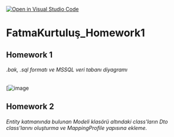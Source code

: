 [![Open in Visual Studio Code](https://classroom.github.com/assets/open-in-vscode-c66648af7eb3fe8bc4f294546bfd86ef473780cde1dea487d3c4ff354943c9ae.svg)](https://classroom.github.com/online_ide?assignment_repo_id=7642661&assignment_repo_type=AssignmentRepo)
# FatmaKurtuluş_Homework1

## Homework 1

######  .bak, .sql formatı ve MSSQL veri tabanı diyagramı

[![image](https://imgyukle.com/f/2022/04/27/RX1HBn.jpg)

## Homework 2

###### Entity katmanında bulunan Modeli klasörü altındaki class'ların Dto class'larını oluşturma ve MappingProfile yapısına ekleme.




